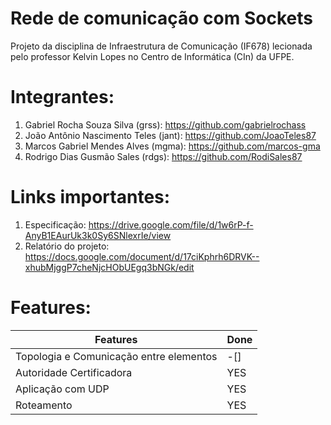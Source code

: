 # Rede de comunicação com Sockets
Projeto da disciplina de Infraestrutura de Comunicação (IF678) lecionada pelo professor Kelvin Lopes no Centro de Informática (CIn) da UFPE.

# Integrantes:
1. Gabriel Rocha Souza Silva (grss): https://github.com/gabrielrochass
2. João Antônio Nascimento Teles (jant): https://github.com/JoaoTeles87
3. Marcos Gabriel Mendes Alves (mgma): https://github.com/marcos-gma
4. Rodrigo Dias Gusmão Sales (rdgs): https://github.com/RodiSales87

# Links importantes:
1. Especificação: https://drive.google.com/file/d/1w6rP-f-AnyB1EAurUk3k0Sy6SNlexrIe/view
2. Relatório do projeto: https://docs.google.com/document/d/17ciKphrh6DRVK--xhubMjggP7cheNjcHObUEgq3bNGk/edit
   
# Features:
| Features                            | Done |
|-------------------------------------|------|
| Topologia e Comunicação entre elementos | -[] |
| Autoridade Certificadora            | YES |
| Aplicação com UDP                   | YES |
| Roteamento                          | YES |

